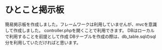 # ひとこと掲示板
簡易掲示板を作成しました。フレームワークは利用していませんが、mvcを意識して作成しました。
controller.phpを開くことで利用できます。
DBはローカルで利用することを前提として作成
DBテーブルを作成の際は、db_table.sqlのsql分を利用していただければと思います。
